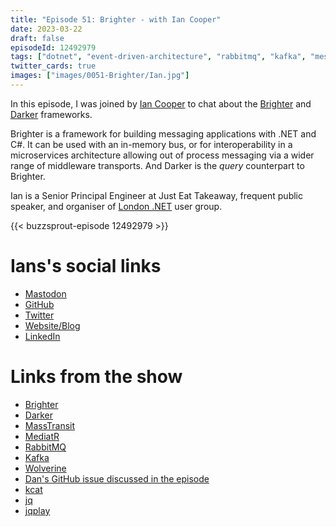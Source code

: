 ```yaml
---
title: "Episode 51: Brighter - with Ian Cooper"
date: 2023-03-22
draft: false
episodeId: 12492979
tags: ["dotnet", "event-driven-architecture", "rabbitmq", "kafka", "messaging"]
twitter_cards: true
images: ["images/0051-Brighter/Ian.jpg"]
---
```


In this episode, I was joined by [Ian Cooper](https://hachyderm.io/@ICooper) to chat about the [Brighter](https://github.com/BrighterCommand/Brighter) and [Darker](https://github.com/BrighterCommand/Darker) frameworks.

Brighter is a framework for building messaging applications with .NET and C#. It can be used with an in-memory bus, or for interoperability in a microservices architecture allowing out of process messaging via a wider range of middleware transports. And Darker is the _query_ counterpart to Brighter.

Ian is a Senior Principal Engineer at Just Eat Takeaway, frequent public speaker, and organiser of [London .NET](https://www.meetup.com/london-net-user-group/) user group.

{{< buzzsprout-episode 12492979 >}}

# Ians's social links

* [Mastodon](https://hachyderm.io/@ICooper)
* [GitHub](https://github.com/iancooper)
* [Twitter](https://twitter.com/ICooper)
* [Website/Blog](https://medium.com/@ICooper)
* [LinkedIn](https://www.linkedin.com/in/ian-cooper-2b059b/)

# Links from the show

* [Brighter](https://github.com/BrighterCommand/Brighter)
* [Darker](https://github.com/BrighterCommand/Darker)
* [MassTransit](https://masstransit.io/)
* [MediatR](https://github.com/jbogard/MediatR)
* [RabbitMQ](https://www.rabbitmq.com/)
* [Kafka](https://kafka.apache.org/)
* [Wolverine](https://wolverine.netlify.app/)
* [Dan's GitHub issue discussed in the episode](https://github.com/BrighterCommand/Brighter/issues/2514)
* [kcat](https://github.com/edenhill/kcat)
* [jq](https://stedolan.github.io/jq/)
* [jqplay](https://jqplay.org/#)
